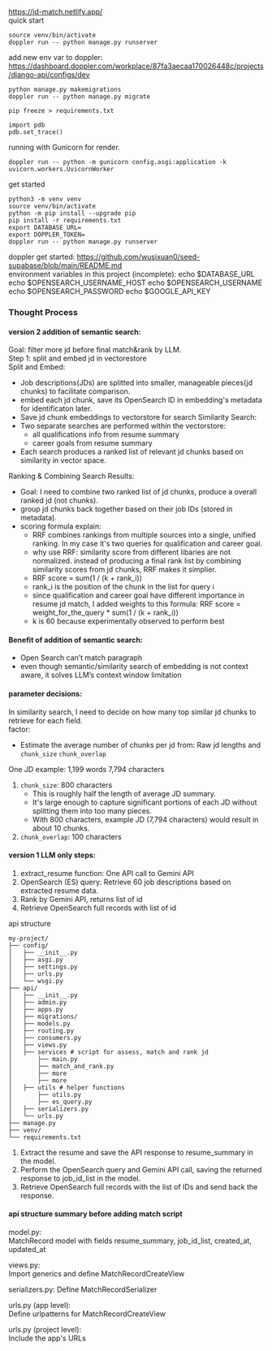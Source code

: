 https://jd-match.netlify.app/  
quick start
```
source venv/bin/activate
doppler run -- python manage.py runserver
```  
add new env var to doppler: https://dashboard.doppler.com/workplace/87fa3aecaa170026448c/projects/django-api/configs/dev  
```
python manage.py makemigrations
doppler run -- python manage.py migrate
```
```
pip freeze > requirements.txt
```
```
import pdb
pdb.set_trace()
```
running with Gunicorn for render.
```
doppler run -- python -m gunicorn config.asgi:application -k uvicorn.workers.UvicornWorker
```
get started
```
python3 -m venv venv
source venv/bin/activate
python -m pip install --upgrade pip
pip install -r requirements.txt
export DATABASE_URL=
export DOPPLER_TOKEN=
doppler run -- python manage.py runserver
``` 
doppler get started: https://github.com/wusixuan0/seed-supabase/blob/main/README.md  
environment variables in this project (incomplete):
echo $DATABASE_URL
echo $OPENSEARCH_USERNAME_HOST 
echo $OPENSEARCH_USERNAME 
echo $OPENSEARCH_PASSWORD 
echo $GOOGLE_API_KEY  
### Thought Process  
#### version 2 addition of semantic search:  
Goal: filter more jd before final match&rank by LLM.  
Step 1: split and embed jd in vectorestore  
Split and Embed:  
- Job descriptions(JDs) are splitted into smaller, manageable pieces(jd chunks) to facilitate comparison.
- embed each jd chunk, save its OpenSearch ID in embedding's metadata for identificaton later.
- Save jd chunk embeddings to vectorstore for search
Similarity Search:  
- Two separate searches are performed within the vectorstore:
  - all qualifications info from resume summary
  - career goals from resume summary
- Each search produces a ranked list of relevant jd chunks based on similarity in vector space.

Ranking & Combining Search Results:
- Goal: I need to combine two ranked list of jd chunks, produce a overall ranked jd (not chunks).
- group jd chunks back together based on their job IDs (stored in metadata).
- scoring formula explain:
  - RRF combines rankings from multiple sources into a single, unified ranking. In my case it's two queries for qualification and career goal.
  - why use RRF: similarity score from different libaries are not normalized. instead of producing a final rank list by combining similarity scores from jd chunks, RRF makes it simplier.
  - RRF score = sum(1 / (k + rank_i))  
  - rank_i is the position of the chunk in the list for query i
  - since qualification and career goal have different importance in resume jd match, I added weights to this formula: RRF score = weight_for_the_query * sum(1 / (k + rank_i)) 
  - k is 60 because experimentally observed to perform best


#### Benefit of addition of semantic search:  
- Open Search can’t match paragraph
- even though semantic/similarity search of embedding is not context aware, it solves LLM’s context window limitation  

#### parameter decisions:  
In similarity search, I need to decide on how many top similar jd chunks to retrieve for each field.  
factor:  
- Estimate the average number of chunks per jd from: Raw jd lengths and `chunk_size` `chunk_overlap`

One JD example: 1,199 words 7,794 characters
1. `chunk_size`: 800 characters
    - This is roughly half the length of average JD summary.
    - It's large enough to capture significant portions of each JD without splitting them into too many pieces.
    - With 800 characters, example JD (7,794 characters) would result in about 10 chunks.
2. `chunk_overlap`: 100 characters

#### version 1 LLM only steps:  
1. extract_resume function: One API call to Gemini API
2. OpenSearch (ES) query: Retrieve 60 job descriptions based on extracted resume data.
3. Rank by Gemini API, returns list of id
4. Retrieve OpenSearch full records with list of id

api structure   
```
my-project/
├── config/
│   ├── __init__.py
│   ├── asgi.py
│   ├── settings.py
│   ├── urls.py
│   └── wsgi.py
├── api/
│   ├── __init__.py
│   ├── admin.py
│   ├── apps.py
│   ├── migrations/
│   ├── models.py
│   ├── routing.py
│   ├── consumers.py
│   ├── views.py
│   ├── services # script for assess, match and rank jd
│       ├── main.py
│       ├── match_and_rank.py
│       ├── more
│       ├── more
│   ├── utils # helper functions
│       ├── utils.py
│       ├── es_query.py
│   ├── serializers.py  
│   └── urls.py      
├── manage.py
├── venv/
└── requirements.txt
```  
1. Extract the resume and save the API response to resume_summary in the model.
2. Perform the OpenSearch query and Gemini API call, saving the returned response to job_id_list in the model.
3. Retrieve OpenSearch full records with the list of IDs and send back the response.

#### api structure summary before adding match script  
model.py:    
MatchRecord model with fields resume_summary, job_id_list, created_at, updated_at

views.py:  
Import generics and define MatchRecordCreateView

serializers.py:
Define MatchRecordSerializer

urls.py (app level):  
Define urlpatterns for MatchRecordCreateView

urls.py (project level):  
Include the app's URLs